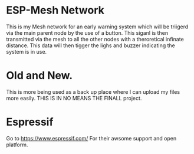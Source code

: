 # ESP-Mesh Network
This is my Mesh network for an early warning system which will be triigerd
via the main parent node by the use of a button. 
This siganl is then transmitted via the mesh to all the other nodes 
with a theroretical infinate distance. This data will then tigger the 
lighs and buzzer indicating the system is in use. 

# Old and New.
This is more being used as a  back up place where I can upload my files more easily.
THIS IS IN NO MEANS THE FINALL project. 

# Espressif 
Go to https://www.espressif.com/
For their awsome support and open platform. 

